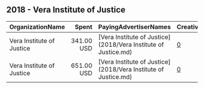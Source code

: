## 2018 - Vera Institute of Justice 
|OrganizationName|Spent|PayingAdvertiserNames|CreativeUrls|Impressions|Genders|AgeBrackets|CountryCodes|BillingAddresses|CandidateBallotInformation|
|:---|---:|:---|:---|---:|:---|:---|:---|:---|:---|
|Vera Institute of Justice|341.00 USD|[Vera Institute of Justice](2018/Vera Institute of Justice.md)|[0](https://www.snap.com/political-ads/asset/b0278c29d68db48df78a5e18a9a0a94ddbed663736036a19400e1512e7599cc3?mediaType=mp4)|56,610||22+|united states|US||
|Vera Institute of Justice|651.00 USD|[Vera Institute of Justice](2018/Vera Institute of Justice.md)|[0](https://www.snap.com/political-ads/asset/61550213dcd9c4f6c7c3128f5988ad161a8170252ac5a1cdd84e107654923214?mediaType=png)|91,553||22+|united states|US||

